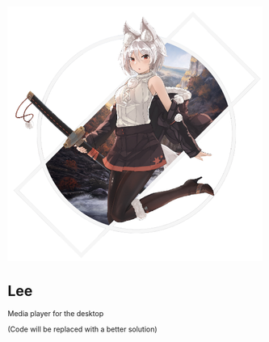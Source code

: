 ![](./src/assets/IconLee.png)

# Lee

Media player for the desktop

(Code will be replaced with a better solution)
